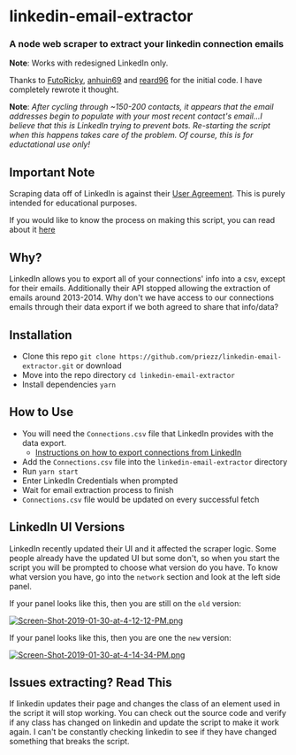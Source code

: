 # linkedin-email-extractor

### A node web scraper to extract your linkedin connection emails

**Note**: Works with redesigned LinkedIn only.

Thanks to [FutoRicky](https://github.com/FutoRicky/linkedin-email-extractor), [anhuin69](https://github.com/anhuin69/linkedin-email-extractor) and [reard96](https://github.com/reard96/linkedin-email-extractor
) for the initial code. I have completely rewrote it thought.

**Note**: _After cycling through ~150-200 contacts, it appears that the email addresses begin to populate with your most recent contact's email...I believe that this is LinkedIn trying to prevent bots. Re-starting the script when this happens takes care of the problem. Of course, this is for eductational use only!_

## Important Note
Scraping data off of LinkedIn is against their [User Agreement](https://www.linkedin.com/legal/user-agreement). This is purely intended for educational purposes.

If you would like to know the process on making this script, you can read about it [here](https://dev.to/futoricky/how-i-made-a-web-scraper-script-because-linkedin-27fc)

## Why?
LinkedIn allows you to export all of your connections' info into a csv, except for their emails.
Additionally their API stopped allowing the extraction of emails around 2013-2014. Why don't we have access to our connections emails through their data export if we both agreed to share that info/data?

## Installation
- Clone this repo `git clone https://github.com/priezz/linkedin-email-extractor.git` or download
- Move into the repo directory `cd linkedin-email-extractor`
- Install dependencies `yarn`

## How to Use
- You will need the `Connections.csv` file that LinkedIn provides with the data export.
  - [Instructions on how to export connections from LinkedIn](https://www.linkedin.com/help/linkedin/answer/66844/exporting-connections-from-linkedin?lang=en)
- Add the `Connections.csv` file into the `linkedin-email-extractor` directory
- Run `yarn start`
- Enter LinkedIn Credentials when prompted
- Wait for email extraction process to finish
- `Connections.csv` file would be updated on every successful fetch

## LinkedIn UI Versions
LinkedIn recently updated their UI and it affected the scraper logic. Some people already have the updated UI but some don't, so when you start the script you will be prompted to choose what version do you have. To know what version you have, go into the `network` section and look at the left side panel.

If your panel looks like this, then you are still on the `old` version:

[![Screen-Shot-2019-01-30-at-4-12-12-PM.png](https://i.postimg.cc/L8N31bfb/Screen-Shot-2019-01-30-at-4-12-12-PM.png)](https://postimg.cc/3k0GM9tX)

If your panel looks like this, then you are one the `new` version:

[![Screen-Shot-2019-01-30-at-4-14-34-PM.png](https://i.postimg.cc/rpsCCNNF/Screen-Shot-2019-01-30-at-4-14-34-PM.png)](https://postimg.cc/XZMCnFPT)

## Issues extracting? Read This

If linkedin updates their page and changes the class of an element used in the script it will stop working. You can check out the source code and verify if any class has changed on linkedin and update the script to make it work again. I can't be constantly checking linkedin to see if they have changed something that breaks the script.
